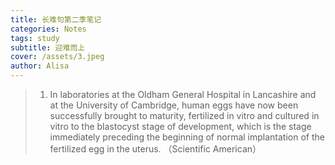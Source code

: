 ```yaml
---
title: 长难句第二季笔记
categories: Notes
tags: study
subtitle: 迎难而上
cover: /assets/3.jpeg
author: Alisa
---
```


> 1. In laboratories at the Oldham General Hospital in Lancashire and at the University of Cambridge, human eggs have now been successfully brought to maturity, fertilized in vitro and cultured in vitro to the blastocyst stage of development, which is the stage immediately preceding the beginning of normal implantation of the fertilized egg in the uterus. （Scientific American）



